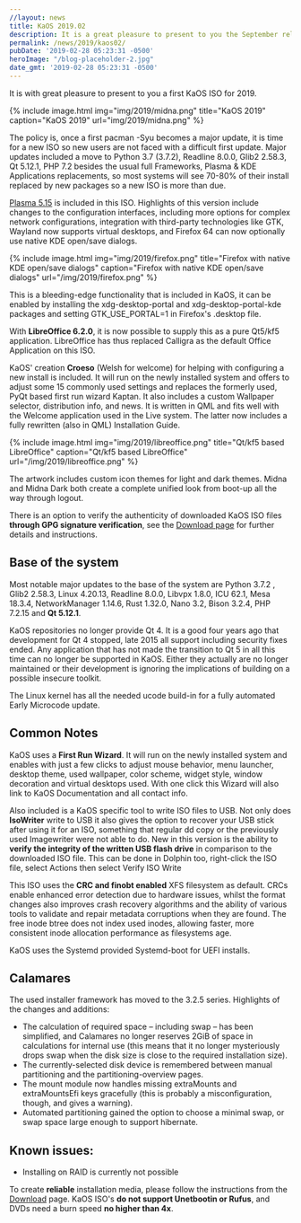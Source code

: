 ```yaml
---
//layout: news
title: KaOS 2019.02
description: It is a great pleasure to present to you the September release of a new stable ISO.
permalink: /news/2019/kaos02/
pubDate: '2019-02-28 05:23:31 -0500'
heroImage: "/blog-placeholder-2.jpg"
date_gmt: '2019-02-28 05:23:31 -0500'
---
```

It is with great pleasure to present to you a first KaOS ISO for 2019.

{% include image.html
            img="img/2019/midna.png"
            title="KaOS 2019"
            caption="KaOS 2019"
            url="img/2019/midna.png" %}

The policy is, once a first pacman -Syu becomes a major update, it is time for a new ISO so new users are not faced with a difficult first update. Major updates included a move to Python 3.7 (3.7.2), Readline 8.0.0, Glib2 2.58.3, Qt 5.12.1, PHP 7.2 besides the usual full Frameworks, Plasma & KDE Applications replacements, so most systems will see 70-80% of their install replaced by new packages so a new ISO is more than due.
            
[Plasma 5.15](https://kde.org/announcements/plasma-5.15.0.php) is included in this ISO. Highlights of this version include changes to the configuration interfaces, including more options for complex network configurations, integration with third-party technologies like GTK, Wayland now supports virtual desktops, and Firefox 64 can now optionally use native KDE open/save dialogs.

{% include image.html
            img="img/2019/firefox.png"
            title="Firefox with native KDE open/save dialogs"
            caption="Firefox with native KDE open/save dialogs"
            url="/img/2019/firefox.png" %}
            
This is a bleeding-edge functionality that is included in KaOS, it can be enabled by installing the xdg-desktop-portal and xdg-desktop-portal-kde packages and setting GTK_USE_PORTAL=1 in Firefox's .desktop file.
            
With **LibreOffice 6.2.0**, it is now possible to supply this as a pure Qt5/kf5 application. LibreOffice has thus replaced Calligra as the default Office Application on this ISO.
            
KaOS' creation **Croeso** (Welsh for welcome) for helping with configuring a new install is included. It will run on the newly installed system and offers to adjust some 15 commonly used settings and replaces the formerly used, PyQt based first run wizard Kaptan. It also includes a custom Wallpaper selector, distribution info, and news. It is written in QML and fits well with the Welcome application used in the Live system. The latter now includes a fully rewritten (also in QML) Installation Guide.

{% include image.html
            img="img/2019/libreoffice.png"
            title="Qt/kf5 based LibreOffice"
            caption="Qt/kf5 based LibreOffice"
            url="/img/2019/libreoffice.png" %}
            
The artwork includes custom icon themes for light and dark themes. Midna and Midna Dark both create a complete unified look from boot-up all the way through logout.

There is an option to verify the authenticity of downloaded KaOS ISO files **through GPG signature verification**, see the [Download page](https://kaosx.us/pages/download/#authenticity-check) for further details and instructions.



## Base of the system
Most notable major updates to the base of the system are Python 3.7.2 , Glib2 2.58.3, Linux 4.20.13, Readline 8.0.0, Libvpx 1.8.0, ICU 62.1, Mesa 18.3.4, NetworkManager 1.14.6, Rust 1.32.0, Nano 3.2, Bison 3.2.4, PHP 7.2.15 and **Qt 5.12.1**.

KaOS repositories no longer provide Qt 4. It is a good four years ago that development for Qt 4 stopped, late 2015 all support including security fixes ended. Any application that has not made the transition to Qt 5 in all this time can no longer be supported in KaOS. Either they actually are no longer maintained or their development is ignoring the implications of building on a possible insecure toolkit.

The Linux kernel has all the needed ucode build-in for a fully automated Early Microcode update. 

## Common Notes
KaOS uses a **First Run Wizard**. It will run on the newly installed system and enables with just a few clicks to adjust mouse behavior, menu launcher, desktop theme, used wallpaper, color scheme, widget style, window decoration and virtual desktops used. With one click this Wizard will also link to KaOS Documentation and all contact info.

Also included is a KaOS specific tool to write ISO files to USB. Not only does **IsoWriter** write to USB it also gives the option to recover your USB stick after using it for an ISO, something that regular dd copy or the previously used Imagewriter were not able to do.  New in this version is the ability to **verify the integrity of the written USB flash drive** in comparison to the downloaded ISO file.  This can be done in Dolphin too, right-click the ISO file, select Actions then select Verify ISO Write 

This ISO uses the **CRC and finobt enabled** XFS filesystem as default. CRCs enable enhanced error detection due to hardware issues, whilst the format changes also improves crash recovery algorithms and the ability of various tools to validate and repair metadata corruptions when they are found. The free inode btree does not index used inodes, allowing faster, more consistent inode allocation performance as filesystems age.

KaOS uses the Systemd provided Systemd-boot for UEFI installs.

## Calamares
The used installer framework has moved to the 3.2.5 series. Highlights of the changes and additions:

* The calculation of required space – including swap – has been simplified, and Calamares no longer reserves 2GiB of space in calculations for internal use (this means that it no longer mysteriously drops swap when the disk size is close to the required installation size).
* The currently-selected disk device is remembered between manual partitioning and the partitioning-overview pages.
* The mount module now handles missing extraMounts and extraMountsEfi keys gracefully (this is probably a misconfiguration, though, and gives a warning).
* Automated partitioning gained the option to choose a minimal swap, or swap space large enough to support hibernate.

## Known issues:
* Installing on RAID is currently not possible

To create **reliable** installation media, please follow the instructions from the [Download](http://kaosx.us/download/) page. KaOS ISO's **do not support Unetbootin or Rufus**, and DVDs need a burn speed **no higher than 4x**.
